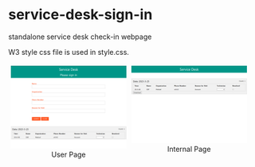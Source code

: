 # service-desk-sign-in
standalone service desk check-in webpage

W3 style css file is used in style.css.


<div style="float: left; width:46%; padding: 5px">
  <img src="image/user_page.png">
  <figcaption style="text-align: center">User Page</figcaption>
</div>
<div style="float: left; width:46%; padding: 5px">
  <img src="image/internal_page.png">
  <figcaption style="text-align: center">Internal Page</figcaption>
</div>
